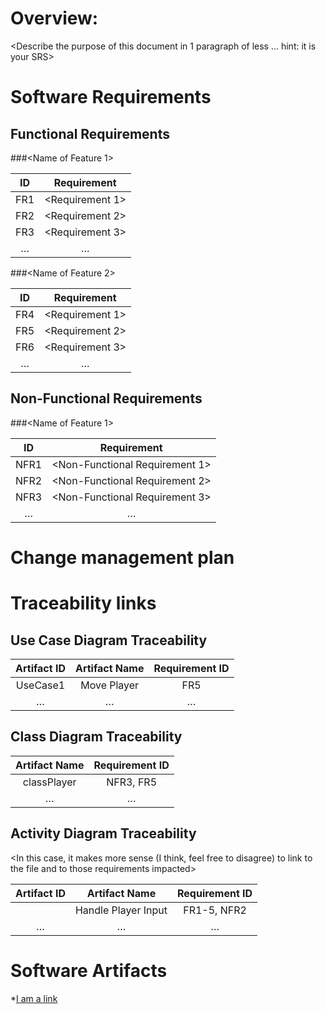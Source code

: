 # Overview:

<Describe the purpose of this document in 1 paragraph of less … hint: it is
your SRS>

# Software Requirements

<Describe the structure of this section>

## Functional Requirements

###<Name of Feature 1>

| ID | Requirement |
| :-------------: | :----------: |
| FR1 | <Requirement 1> |
| FR2 | <Requirement 2> |
| FR3 | <Requirement 3> |
| … | … | … |

###<Name of Feature 2>

| ID | Requirement|
| :-------------: | :----------: |
| FR4 | <Requirement 1> |
| FR5 | <Requirement 2> |
| FR6 | <Requirement 3> |
| … | … |

## Non-Functional Requirements

###<Name of Feature 1>

| ID | Requirement|
| :-------------: | :----------: |
| NFR1 | <Non-Functional Requirement 1> |
| NFR2 | <Non-Functional Requirement 2> |
| NFR3 | <Non-Functional Requirement 3> |
| … | … | … |

# Change management plan

<Description of what this section is>

# Traceability links

<Description of this section>

## Use Case Diagram Traceability

| Artifact ID | Artifact Name | Requirement ID |
| :-------------: | :----------: | :----------: |
| UseCase1 | Move Player | FR5 |
| … | … | … |


## Class Diagram Traceability

| Artifact Name | Requirement ID |
| :-------------: |:----------: |
| classPlayer| NFR3, FR5 |
| … | … | … |


## Activity Diagram Traceability

<In this case, it makes more sense (I think, feel free to disagree) to link to the file and to those requirements impacted>

| Artifact ID | Artifact Name | Requirement ID |
| :-------------: | :----------: | :----------: |
| <filename>| Handle Player Input | FR1-5, NFR2 |
| … | … | … |


# Software Artifacts

<Describe the purpose of this section>

*[I am a link](to_some_file.pdf)

